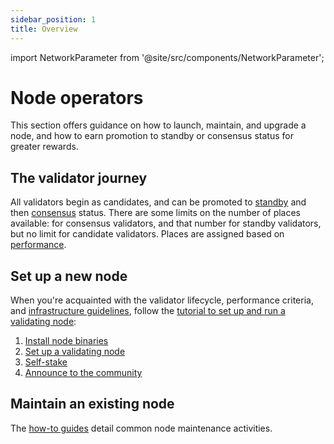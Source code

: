 ```yaml
---
sidebar_position: 1
title: Overview
---
```

import NetworkParameter from '@site/src/components/NetworkParameter';

# Node operators

This section offers guidance on how to launch, maintain, and upgrade a node, and how to earn promotion to standby or consensus status for greater rewards.

## The validator journey

All validators begin as candidates, and can be promoted to [standby](concepts/vega-chain#standby-validators) and then [consensus](concepts/vega-chain#consensus-validator-nodes) status. There are some limits on the number of places available: <NetworkParameter frontMatter={frontMatter} param="network.validators.multisig.numberOfSigners" hideName={true} /> for consensus validators, and <NetworkParameter frontMatter={frontMatter} param="network.validators.ersatz.multipleOfTendermintValidators" hideName={true} suffix="×" /> that number for standby validators, but no limit for candidate validators. Places are assigned based on [performance](concepts/vega-chain#validating-node-performance).

## Set up a new node
When you're acquainted with the validator lifecycle, performance criteria, and [infrastructure guidelines](concepts/vega-chain#infrastructure-guidelines), follow the [tutorial to set up and run a validating node](node-operators/get-started):

1. [Install node binaries](node-operators/get-started/install)
2. [Set up a validating node](node-operators/get-started/setup-validator)
3. [Self-stake](node-operators/get-started/self-stake)
4. [Announce to the community](node-operators/get-started/announce)

## Maintain an existing node

The [how-to guides](node-operators/how-to) detail common node maintenance activities.